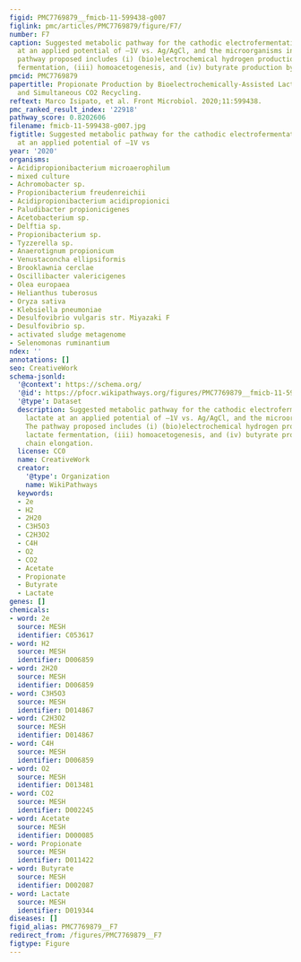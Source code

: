 ```yaml
---
figid: PMC7769879__fmicb-11-599438-g007
figlink: pmc/articles/PMC7769879/figure/F7/
number: F7
caption: Suggested metabolic pathway for the cathodic electrofermentation of lactate
  at an applied potential of –1V vs. Ag/AgCl, and the microorganisms involved. The
  pathway proposed includes (i) (bio)electrochemical hydrogen production, (ii) lactate
  fermentation, (iii) homoacetogenesis, and (iv) butyrate production by chain elongation.
pmcid: PMC7769879
papertitle: Propionate Production by Bioelectrochemically-Assisted Lactate Fermentation
  and Simultaneous CO2 Recycling.
reftext: Marco Isipato, et al. Front Microbiol. 2020;11:599438.
pmc_ranked_result_index: '22918'
pathway_score: 0.8202606
filename: fmicb-11-599438-g007.jpg
figtitle: Suggested metabolic pathway for the cathodic electrofermentation of lactate
  at an applied potential of –1V vs
year: '2020'
organisms:
- Acidipropionibacterium microaerophilum
- mixed culture
- Achromobacter sp.
- Propionibacterium freudenreichii
- Acidipropionibacterium acidipropionici
- Paludibacter propionicigenes
- Acetobacterium sp.
- Delftia sp.
- Propionibacterium sp.
- Tyzzerella sp.
- Anaerotignum propionicum
- Venustaconcha ellipsiformis
- Brooklawnia cerclae
- Oscillibacter valericigenes
- Olea europaea
- Helianthus tuberosus
- Oryza sativa
- Klebsiella pneumoniae
- Desulfovibrio vulgaris str. Miyazaki F
- Desulfovibrio sp.
- activated sludge metagenome
- Selenomonas ruminantium
ndex: ''
annotations: []
seo: CreativeWork
schema-jsonld:
  '@context': https://schema.org/
  '@id': https://pfocr.wikipathways.org/figures/PMC7769879__fmicb-11-599438-g007.html
  '@type': Dataset
  description: Suggested metabolic pathway for the cathodic electrofermentation of
    lactate at an applied potential of –1V vs. Ag/AgCl, and the microorganisms involved.
    The pathway proposed includes (i) (bio)electrochemical hydrogen production, (ii)
    lactate fermentation, (iii) homoacetogenesis, and (iv) butyrate production by
    chain elongation.
  license: CC0
  name: CreativeWork
  creator:
    '@type': Organization
    name: WikiPathways
  keywords:
  - 2e
  - H2
  - 2H20
  - C3H5O3
  - C2H3O2
  - C4H
  - O2
  - CO2
  - Acetate
  - Propionate
  - Butyrate
  - Lactate
genes: []
chemicals:
- word: 2e
  source: MESH
  identifier: C053617
- word: H2
  source: MESH
  identifier: D006859
- word: 2H20
  source: MESH
  identifier: D006859
- word: C3H5O3
  source: MESH
  identifier: D014867
- word: C2H3O2
  source: MESH
  identifier: D014867
- word: C4H
  source: MESH
  identifier: D006859
- word: O2
  source: MESH
  identifier: D013481
- word: CO2
  source: MESH
  identifier: D002245
- word: Acetate
  source: MESH
  identifier: D000085
- word: Propionate
  source: MESH
  identifier: D011422
- word: Butyrate
  source: MESH
  identifier: D002087
- word: Lactate
  source: MESH
  identifier: D019344
diseases: []
figid_alias: PMC7769879__F7
redirect_from: /figures/PMC7769879__F7
figtype: Figure
---
```

